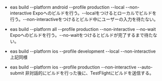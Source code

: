 - eas build --platform android --profile production --local --non-interactive
Expoへのビルドを行う。--localをつけるとローカルでビルドを行う。--non-interactiveをつけるとビルド中にユーザーの入力を待たない。

- eas build --platform all --profile production --non-interactive --no-wait
Expoへのビルドを行う。--no-waitをつけるとビルドが完了するまで待たない。

- eas build --platform ios --profile development --local --non-interactive
上記同様

- eas build --platform ios --profile production --non-interactive --auto-submit
非対話的にビルドを行った後に、TestFlightにビルドを送信する。
